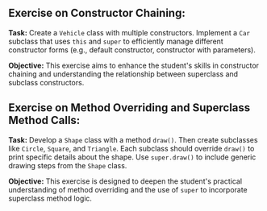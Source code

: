 ## Exercise on Constructor Chaining:

**Task:** Create a `Vehicle` class with multiple constructors. Implement a `Car` subclass that uses `this` and `super` to efficiently manage different constructor forms (e.g., default constructor, constructor with parameters).

**Objective:** This exercise aims to enhance the student's skills in constructor chaining and understanding the relationship between superclass and subclass constructors.

## Exercise on Method Overriding and Superclass Method Calls:

**Task:** Develop a `Shape` class with a method `draw()`. Then create subclasses like `Circle`, `Square`, and `Triangle`. Each subclass should override `draw()` to print specific details about the shape. Use `super.draw()` to include generic drawing steps from the `Shape` class.

**Objective:** This exercise is designed to deepen the student's practical understanding of method overriding and the use of `super` to incorporate superclass method logic.

